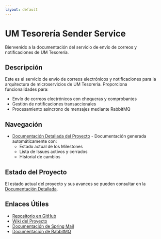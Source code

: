 ```yaml
---
layout: default
---
```


# UM Tesorería Sender Service

Bienvenido a la documentación del servicio de envío de correos y notificaciones de UM Tesorería.

## Descripción

Este es el servicio de envío de correos electrónicos y notificaciones para la arquitectura de microservicios de UM Tesorería. 
Proporciona funcionalidades para:
- Envío de correos electrónicos con chequeras y comprobantes
- Gestión de notificaciones transaccionales
- Procesamiento asíncrono de mensajes mediante RabbitMQ

## Navegación

- [Documentación Detallada del Proyecto](project-documentation.html) - Documentación generada automáticamente con:
  - Estado actual de los Milestones
  - Lista de Issues activos y cerrados
  - Historial de cambios

## Estado del Proyecto

El estado actual del proyecto y sus avances se pueden consultar en la [Documentación Detallada](project-documentation.html).

## Enlaces Útiles

- [Repositorio en GitHub](https://github.com/UM-services/UM.tesoreria.sender-service)
- [Wiki del Proyecto](https://github.com/UM-services/UM.tesoreria.sender-service/wiki)
- [Documentación de Spring Mail](https://docs.spring.io/spring-framework/reference/integration/email.html)
- [Documentación de RabbitMQ](https://www.rabbitmq.com/documentation.html) 
